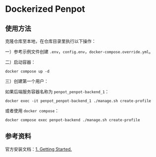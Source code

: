 # Dockerized Penpot

## 使用方法

克隆仓库至本地，在仓库目录里执行以下操作：

一）参考示例文件创建 `.env`，`config.env`，`docker-compose.override.yml`。

二）启动容器：

    docker compose up -d

三）创建第一个用户：

如果后端服务容器名称为 `penpot_penpot-backend_1`：

    docker exec -it penpot_penpot-backend_1 ./manage.sh create-profile

或者使用 `docker compose`：

    docker compose exec penpot-backend ./manage.sh create-profile

## 参考资料

官方安装文档：[1. Getting Started.](https://help.penpot.app/technical-guide/getting-started/)
